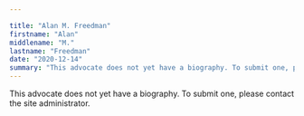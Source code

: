 ```yaml
---

title: "Alan M. Freedman"
firstname: "Alan"
middlename: "M."
lastname: "Freedman"
date: "2020-12-14"
summary: "This advocate does not yet have a biography. To submit one, please contact the site administrator."
---
```

This advocate does not yet have a biography. To submit one, please contact the site administrator.

